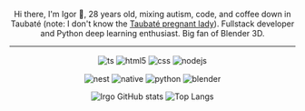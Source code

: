 <p align="center">
Hi there, I'm Igor 👋, 28 years old, mixing autism, code, and coffee down in Taubaté (note: I don't know the <a href = "https://en.wikipedia.org/wiki/Taubat%C3%A9_pregnancy_hoax" target="blank">Taubaté pregnant lady</a>). Fullstack developer and Python deep learning enthusiast. Big fan of Blender 3D.
</p>
<hr>
<a href= "#" style="text-decoration: none;">
  <p align="center" >
    <img align="center" alt="ts" src="https://img.shields.io/badge/TScript-007ACC?style=for-the-badge&logo=typescript&logoColor=white" style="text-decoration: none;"/>
    <img align="center" alt="html5" src="https://img.shields.io/badge/HTML5-E34F26?style=for-the-badge&logo=html5&logoColor=white" style="text-decoration: none;"/>
    <img align="center" alt="css" src="https://img.shields.io/badge/CSS3-1572B6?style=for-the-badge&logo=css3&logoColor=white" style="text-decoration: none;"/>
    <img align="center" alt="nodejs" src="https://img.shields.io/badge/Node.js-43853D?style=for-the-badge&logo=node.js&logoColor=white" style="text-decoration: none;"/>
</p>
  <p align="center" >
    <img align="center" alt="nest" src="https://img.shields.io/badge/Nest.js-911?style=for-the-badge&logo=nestjs&logoColor=white" style="text-decoration: none;"/>
    <img align="center" alt="native" src="https://img.shields.io/badge/Native-17bef0?style=for-the-badge&logo=react&logoColor=white" style="text-decoration: none;"/>
    <img align="center" alt="python" src="https://img.shields.io/badge/Python-1c6696?style=for-the-badge&logo=python&logoColor=white" style="text-decoration: none;"/>
    <img align="center" alt="blender" src="https://img.shields.io/badge/Blender-f74215?style=for-the-badge&logo=blender&logoColor=white" style="text-decoration: none;"/>


</p>


<div align="center">
  
![Irgo GitHub stats](https://github-readme-stats.vercel.app/api?username=IRGO-CO&show_icons=true&theme=github_dark_dimmed&count_private=true&line_height=55&rank_icon=github)
![Top Langs](https://github-readme-stats.vercel.app/api/top-langs/?username=IRGO-CO&hide_progress=true&layout=pie&theme=github_dark_dimmed)  

</div>
</a>




